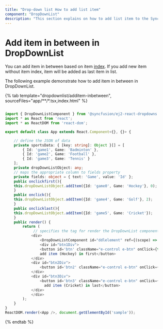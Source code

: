 ```yaml
---
title: "Drop-down list How to add list item"
component: "DropDownList"
description: "This section explains on how to add list item to the Syncfusion React drop-down list component."
---
```


# Add item in between in DropDownList

You can add item in between based on item [index](../../api/drop-down-list/#index).
If you add new item without item index, item will be added as last item in list.

The following example demonstrate how to add item in between in DropDownList.

{% tab template="dropdownlist/additem-inbetween", sourceFiles="app/**/*.tsx,index.html" %}

```typescript

import { DropDownListComponent } from '@syncfusion/ej2-react-dropdowns';
import * as React from 'react';
import * as ReactDOM from 'react-dom';

export default class App extends React.Component<{}, {}> {

    // define the JSON of data
    private sportsData: { [key: string]: Object }[] = [
        { Id: 'game1', Game: 'Badminton' },
        { Id: 'game2', Game: 'Football' },
        { Id: 'game3', Game: 'Tennis' }
    ];
    private dropDownListObject: any;
    // maps the appropriate column to fields property
    private fields: object = { text: 'Game', value: 'Id' };
    public onclickfirst(){
    this.dropDownListObject.addItem({Id: 'game0', Game: 'Hockey'}, 0);
    }
    public onclick(){
    this.dropDownListObject.addItem({Id: 'game4', Game: 'Golf'}, 2);
    }
    public onclicklast(){
    this.dropDownListObject.addItem({Id: 'game5', Game: 'Cricket'});
    }
    public render() {
        return (
             // specifies the tag for render the DropDownList component
            <div>
                <DropDownListComponent id="ddlelement" ref={(scope) => { this.dropDownListObject = scope; }}dataSource={this.sportsData} fields={this.fields} placeholder="Select a game" />
                <div id="btn1Div">
                <button id='btn' className="e-control e-btn" onClick={this.onclickfirst = this.onclickfirst.bind(this)}>
                add item (Hockey) in first</button>
            </div>
            <div id="btn2Div">
                <button id='btn2' className="e-control e-btn" onClick={ this.onclick = this.onclick.bind(this)}> add item (Golf) in between</button>
            </div>
            <div id="btn3Div">
                <button id='btn3' className="e-control e-btn" onClick={this.onclicklast = this.onclicklast.bind(this)}>
                  add item (Cricket) in last</button>
            </div>
            </div>
        );
    }
}
ReactDOM.render(<App />, document.getElementById('sample'));

```

{% endtab %}